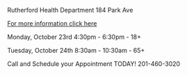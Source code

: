 Rutherford Health Department 184 Park Ave

[For more information click here](/departments/health/2023/10/10/flu-clinic)

Monday, October 23rd 4:30pm - 6:30pm - 18+

Tuesday, October 24th 8:30am - 10:30am  - 65+

Call and Schedule your Appointment TODAY! 201-460-3020
